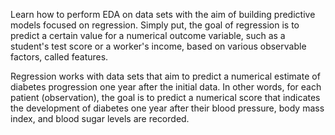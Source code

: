 Learn how to perform EDA on data sets with the aim of building predictive models focused on regression. Simply put, the goal of regression is to predict a certain value for a numerical outcome variable, such as a student's test score or a worker's income, based on various observable factors, called features.

Regression works with data sets that aim to predict a numerical estimate of diabetes progression one year after the initial data. In other words, for each patient (observation), the goal is to predict a numerical score that indicates the development of diabetes one year after their blood pressure, body mass index, and blood sugar levels are recorded.
